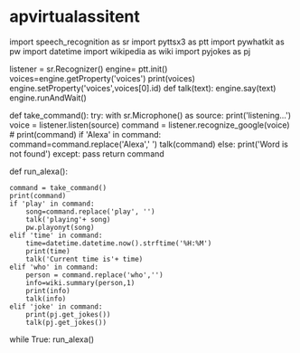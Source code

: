 # apvirtualassitent
 import speech_recognition as sr
import pyttsx3 as ptt
import pywhatkit as pw
import datetime
import wikipedia as wiki
import pyjokes as pj



listener = sr.Recognizer()
engine= ptt.init()
voices=engine.getProperty('voices')
print(voices)
engine.setProperty('voices',voices[0].id)
def talk(text):
    engine.say(text)
    engine.runAndWait()

def take_command():
    try:
        with sr.Microphone() as source:
            print('listening...')
            voice = listener.listen(source)
            command = listener.recognize_google(voice)
       # print(command)
            if 'Alexa' in command:
                command=command.replace('Alexa',' ')
                talk(command)
            else:
                print('Word  is not found')
    except:
        pass
    return command

def run_alexa():

    command = take_command()
    print(command)
    if 'play' in command:
        song=command.replace('play', '')
        talk('playing'+ song)
        pw.playonyt(song)
    elif 'time' in command:
        time=datetime.datetime.now().strftime('%H:%M')
        print(time)
        talk('Current time is'+ time)
    elif 'who' in command:
        person = command.replace('who','')
        info=wiki.summary(person,1)
        print(info)
        talk(info)
    elif 'joke' in command:
        print(pj.get_jokes())
        talk(pj.get_jokes())

while True:
    run_alexa()

